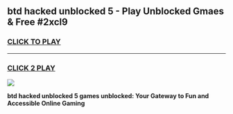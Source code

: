 
## btd hacked unblocked 5 - Play Unblocked Gmaes & Free #2xcl9
<h3>
<a href="https://news.freeplayer.one?title=btd_hacked_unblocked_5&ref=24F">CLICK TO PLAY</a></h3>
<hr>

<h3>
<a href="https://news.freeplayer.one?title=btd_hacked_unblocked_5&ref=24F">CLICK 2 PLAY</a>
  
</h3>

<a href="https://news.freeplayer.one?title=btd_hacked_unblocked_5&ref=24F/"><img src="https://clearcache.store/games.png"></a>


**btd hacked unblocked 5 games unblocked: Your Gateway to Fun and Accessible Online Gaming**
